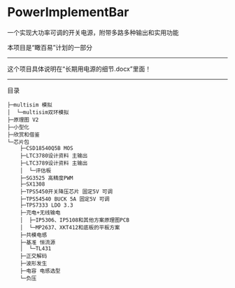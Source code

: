 # PowerImplementBar

一个实现大功率可调的开关电源，附带多路多种输出和实用功能

本项目是“瞰百易”计划的一部分

------

这个项目具体说明在“长期用电源的细节.docx”里面！

------

目录

```
├─multisim 模拟
│  └─multisim双环模拟
├─原理图 V2
├─小型化
├─欣赏和借鉴
└─芯片包
    ├─CSD18540Q5B MOS
    ├─LTC3780设计资料 主输出
    ├─LTC3789设计资料 主输出
    │  └─评估板
    ├─SG3525 高精度PWM
    ├─SX1308
    ├─TPS5450开关降压芯片 固定5V 可调
    ├─TPS54540 BUCK 5A 固定5V 可调
    ├─TPS7333 LDO 3.3
    ├─充电+无线输电
    │  ├─IP5306、IP5108和其他方案原理图PCB
    │  └─MP2637、XKT412和底板的平板方案
    ├─共模电感
    ├─基准 恒流源
    │  └─TL431
    ├─正交解码
    ├─波形发生
    ├─电容 电感选型
    └─负压
```

